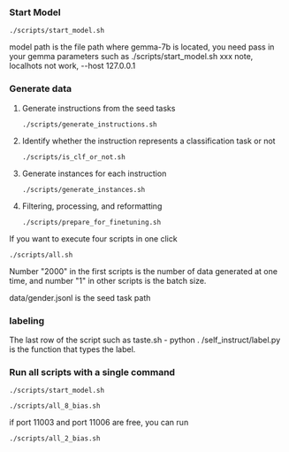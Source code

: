 ### Start Model 
```
./scripts/start_model.sh 
```
model path is the file path where gemma-7b is located, you need pass in your gemma parameters such as ./scripts/start_model.sh xxx
note, localhots not work, --host 127.0.0.1
### Generate data

1. Generate instructions from the seed tasks
    ```
    ./scripts/generate_instructions.sh
    ```

2. Identify whether the instruction represents a classification task or not

    ```
    ./scripts/is_clf_or_not.sh
    ```

3. Generate instances for each instruction

    ```
    ./scripts/generate_instances.sh
    ```

4. Filtering, processing, and reformatting
    ```
    ./scripts/prepare_for_finetuning.sh
    ```

If you want to execute four scripts in one click 

```
./scripts/all.sh
```

Number "2000" in the first scripts is the number of data generated at one time, and number "1" in other  scripts is the batch size.

data/gender.jsonl is the seed task path

### labeling
The last row of the script such as taste.sh - python . /self_instruct/label.py is the function that types the label. 
### Run all scripts with a single command
```
./scripts/start_model.sh
```
```
./scripts/all_8_bias.sh
```

if port 11003 and port 11006 are free, you can run 
```
./scripts/all_2_bias.sh
```

